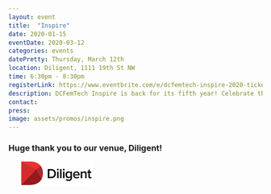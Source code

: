 ```yaml
---
layout: event
title:  "Inspire"
date: 2020-01-15
eventDate: 2020-03-12
categories: events
datePretty: Thursday, March 12th
location: Diligent, 1111 19th St NW
time: 6:30pm - 8:30pm
registerLink: https://www.eventbrite.com/e/dcfemtech-inspire-2020-tickets-97021428705
description: DCFemTech Inspire is back for its fifth year! Celebrate the success of women in the DC tech community. Join DCFemTech as we share and celebrate your accomplishments, large and small. Expect a good mix of networking, small activities, heavy hors d'oeuvres and a celebratory toast for a great year ahead. Share your success, celebrate others, and empower our community.
contact:
press:
image: assets/promos/inspire.png
---
```


### Huge thank you to our venue, Diligent!
<div class="m-sponsors">
  <ul>
    <img src="assets/sponsors/diligent.png" alt="Diligent">  
  </ul>
</div>
